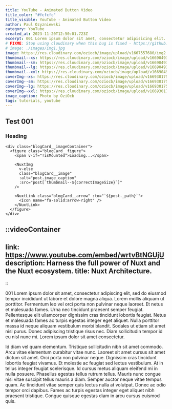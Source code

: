 ```yaml
---
title: YouTube - Animated Button Video
title_color: "#fcfcfc"
title_visible: YouTube - Animated Button Video
author: Paul Ozyzniewski
category: YouTube
created_at: 2023-11-20T12:50:01.723Z
excerpt: 001 Lorem ipsum dolor sit amet, consectetur adipisicing elit. Error doloremque omnis animi, eligendi magni a voluptatum, vitae, consequuntur rerum illum odit fugit assumenda rem dolores inventore iste reprehenderit maxime! Iusto.
# FIXME: Stop using cloudinary when this bug is fixed - https://github.com/nuxt/image/issues/638
# image: ./images/img1.jpg
image: https://res.cloudinary.com/oziocb/image/upload/v1667557680/img2.jpg
thumbnail--xs: https://res.cloudinary.com/oziocb/image/upload/v1669049332/thumbnail--xs.jpg
thumbnail--sm: https://res.cloudinary.com/oziocb/image/upload/v1669049331/thumbnail--sm.jpg
thumbnail--lg: https://res.cloudinary.com/oziocb/image/upload/v1669049331/thumbnail--lg.jpg
thumbnail--xxl: https://res.cloudinary.com/oziocb/image/upload/v1669049331/thumbnail--xxl.jpg
coverImg--xs: https://res.cloudinary.com/oziocb/image/upload/v1669301753/coverImg--xs.jpg
coverImg--sm: https://res.cloudinary.com/oziocb/image/upload/v1669301752/coverImg--sm.jpg
coverImg--lg: https://res.cloudinary.com/oziocb/image/upload/v1669301752/coverImg--lg.jpg
coverImg--xxl: https://res.cloudinary.com/oziocb/image/upload/v1669301753/coverImg--xxl.jpg
image_caption: Photo by OziOcb
tags: tutorials, youtube
---
```


## Test 001

### Heading

```vue-html [src/component.vue] {2-3}
<div class="blogCard__imageContainer">
  <figure class="blogCard__figure">
    <span v-if="!isMounted">Loading...</span>

    <NuxtImg
      v-else
      class="blogCard__image"
      :alt="post.image_caption"
      :src="post[`thumbnail--${correctImageSize}`]"
    />

    <NuxtLink class="blogCard__arrow" :to="`${post._path}`">
      <Icon name="fa-solid:arrow-right" />
    </NuxtLink>
  </figure>
</div>
```



::videoContainer
---
link: https://www.youtube.com/embed/wrtvBtNGUjU
description: Harness the full power of Nuxt and the Nuxt ecosystem.
title: Nuxt Architecture.
---
::




001 Lorem ipsum dolor sit amet, consectetur adipiscing elit, sed do eiusmod tempor incididunt ut labore et dolore magna aliqua. Lorem mollis aliquam ut porttitor. Fermentum leo vel orci porta non pulvinar neque laoreet. Et netus et malesuada fames. Urna nec tincidunt praesent semper feugiat. Pellentesque elit ullamcorper dignissim cras tincidunt lobortis feugiat. Netus et malesuada fames ac turpis egestas integer eget aliquet. Nulla porttitor massa id neque aliquam vestibulum morbi blandit. Sodales ut etiam sit amet nisl purus. Donec adipiscing tristique risus nec. Diam sollicitudin tempor id eu nisl nunc mi. Lorem ipsum dolor sit amet consectetur.

Id diam vel quam elementum. Tristique sollicitudin nibh sit amet commodo. Arcu vitae elementum curabitur vitae nunc. Laoreet sit amet cursus sit amet dictum sit amet. Orci porta non pulvinar neque. Dignissim cras tincidunt lobortis feugiat vivamus. Et molestie ac feugiat sed lectus vestibulum. At in tellus integer feugiat scelerisque. Id cursus metus aliquam eleifend mi in nulla posuere. Phasellus egestas tellus rutrum tellus. Mauris nunc congue nisi vitae suscipit tellus mauris a diam. Semper auctor neque vitae tempus quam. Ac tincidunt vitae semper quis lectus nulla at volutpat. Donec ac odio tempor orci dapibus. Fames ac turpis egestas integer eget aliquet nibh praesent tristique. Congue quisque egestas diam in arcu cursus euismod quis.
